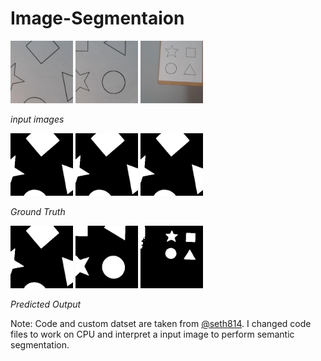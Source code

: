 # Image-Segmentaion

<img src="./test/1.jpg" height="100" width="100"> <img src="./test/2.jpg" height="100" width="100"> <img src="./test/3.jpg" height="100" width="100">

  *input images*

<img src="./mask/1.png" height="100" width="100"> <img src="./mask/1.png" height="100" width="100"> <img src="./mask/1.png" height="100" width="100">

 *Ground Truth*

<img src="./pred/1.png" height="100" width="100"> <img src="./pred/2.png" height="100" width="100"> <img src="./pred/3.png" height="100" width="100">

 *Predicted Output*






Note: Code and custom datset are taken from [@seth814](https://github.com/seth814). I changed code files to work on CPU and interpret a input image to perform semantic segmentation.
